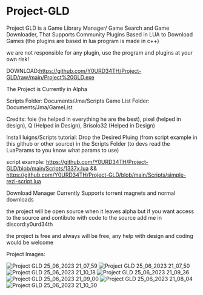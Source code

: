 
# Project-GLD
Project GLD is a Game Library Manager/ Game Search and Game Downloader, That Supports Community Plugins Based in LUA to Download Games (the plugins are based in lua program is made in c++)


we are not responsible for any plugin, use the program and plugins at your own risk!


DOWNLOAD:https://github.com/Y0URD34TH/Project-GLD/raw/main/Project%20GLD.exe


The Project is Currently in Alpha


Scripts Folder: Documents/Jma/Scripts
Game List Folder: Documents/Jma/GameList


Credits: foie (he helped in everything he are the best), pixel (helped in design), Q (Helped in Design), Brisolo32 (Helped in Design)


Install luigns/Scripts tutorial: Drop the Desired Pluing (from script example in this github or other source) in the Scripts Folder (to devs read the LuaParams to you know what params to use)


script example: https://github.com/Y0URD34TH/Project-GLD/blob/main/Scripts/1337x.lua && https://github.com/Y0URD34TH/Project-GLD/blob/main/Scripts/simple-rezi-script.lua


Download Manager Currently Supports torrent magnets and normal downloads


the project will be open source when it leaves alpha but if you want access to the source and contibute with code to the source add me in discord:y0urd34th

the project is free and always will be free, any help with design and coding would be welcome


Project Images:


![Project GLD 25_06_2023 21_07_59](https://github.com/Y0URD34TH/Project-GLD/assets/58450502/f51dd764-899d-4e89-8495-9ea2db86bb3a)
![Project GLD 25_06_2023 21_07_50](https://github.com/Y0URD34TH/Project-GLD/assets/58450502/526cadec-c41e-46e5-b692-1c6036011697)
![Project GLD 25_06_2023 21_10_18](https://github.com/Y0URD34TH/Project-GLD/assets/58450502/a1f2bd19-10b5-4d8a-8a3d-52ee69e63d56)
![Project GLD 25_06_2023 21_09_36](https://github.com/Y0URD34TH/Project-GLD/assets/58450502/4392b2d7-035b-4735-bbaa-2b39ec6121da)
![Project GLD 25_06_2023 21_09_00](https://github.com/Y0URD34TH/Project-GLD/assets/58450502/61c754ee-ff18-427b-8269-d76214cad58e)
![Project GLD 25_06_2023 21_08_04](https://github.com/Y0URD34TH/Project-GLD/assets/58450502/61138752-66bf-40b1-8486-11f8ac560e68)
![Project GLD 25_06_2023 21_10_30](https://github.com/Y0URD34TH/Project-GLD/assets/58450502/101989f1-7e2b-4c97-a1ab-e467008c5205)
